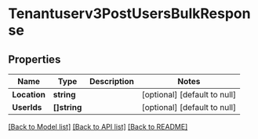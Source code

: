 # Tenantuserv3PostUsersBulkResponse

## Properties
Name | Type | Description | Notes
------------ | ------------- | ------------- | -------------
**Location** | **string** |  | [optional] [default to null]
**UserIds** | **[]string** |  | [optional] [default to null]

[[Back to Model list]](../README.md#documentation-for-models) [[Back to API list]](../README.md#documentation-for-api-endpoints) [[Back to README]](../README.md)

